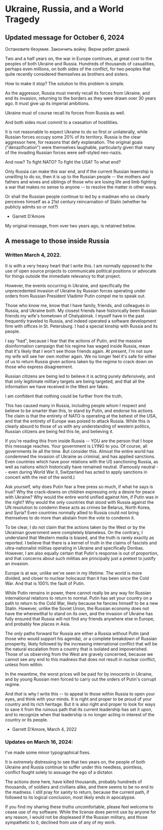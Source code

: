 # Ukraine, Russia, and a World Tragedy

## Updated message for October 6, 2024

Остановите безумие. Закончить войну. Верни ребят домой.

Two and a half years on, the war in Europe continues, at great cost to the peoples of both
Ukraine and Russia. Hundreds of thousands of casualities, perhaps even millions, on both
sides of the conflict, for two peoples that quite recently considered themselves as brothers and sisters.

How to make it stop? The solution to this problem is simple.

As the aggressor, Russia must merely recall its forces from Ukraine, and end its
invasion, returning to the borders as they were drawn over 30 years ago. It must give
up its imperial ambitions.

Ukraine must of course recall its forces from Russia as well.

And both sides must commit to a ceasation of hostilities.

It is not reasonable to expect Ukraine to do so first or unilaterally, while Russian forces
occupy some 20% of its territory. Russia is the clear aggressor here, for reasons that defy
explanation. The original goals ("denazification") were themselves laughable, particularly given
that many of the invading Russian forces were self-styled neo-nazis.

And now? To fight NATO?
To fight the USA? To what end?

Only Russia can make this war end, and if the current Russian leaership is unwilling to
do so, then it is up to the Russian people -- the mothers and fathers and wives and
siblings of those who are losing life and limb fighting a war that makes no sense to anyone
-- to resolve the matter in other ways.

Or shall the Russian people continue to led by a madman who so clearly perceives
himself as a 21st century reincarnation of Stalin (whether he publicly admits so or not?)

- Garrett D'Amore

My original message, from over two years ago, is retained below.

## A message to those inside Russia

### Written March 4, 2022.

It is with a very heavy heart that I write this. I am normally opposed to the use of open source
projects to communicate political positions or advocate for things outside the immediate relevancy
to that project.

However, the events occurring in Ukraine, and specifically the unprecedented invasion of Ukraine by
Russian forces operating under orders from Russian President Vladimir Putin compel me to speak out.

Those who know me, know that I have family, friends, and colleagues in Russia, and Ukraine both. My closest friends
have historically been Russian friends my wife's hometown of Chelyabinsk. I myself have in the past
frequently traveled to Russia, and indeed operated a software development firm with offices in St. Petersburg.
I had a special kinship with Russia and its people.

I say "had", because I fear that the actions of Putin, and the massive disinformation campaign that his regime
has waged inside Russia, mean that it's likely that I won't see those friends again. At present, I'm not sure
my wife will see her own mother again. We no longer feel it's safe for either of us to return Russia given
actions taken by the regime to crack down on those who express disagreement.

Russian citizens are being led to believe it is acting purely defensively, and that only legitimate military
targets are being targeted, and that all the information we have received in the West are fakes.

I am confident that nothing could be further from the truth.

This has caused many in Russia, including people whom I respect and believe to be smarter than this, to
stand by Putin, and endorse his actions. The claim is that the entirety of NATO is operating at the behest
of the USA, and that the entirety of Europe was poised to attack Russia. While this is clearly absurd to those
of us with any understanding of western politics, Russian citizens are being fed this lie, and believing it.

If you're reading this from inside Russia -- YOU are the person that I hope this message reaches. Your
government is LYING to you. Of course, all governments lie all the time. But consider this. Almost the
entire world has condemned the invasion of Ukraine as criminal, and has applied sanctions. Even countries
which have poor relations with the US sanctioning Russia, as well as nations which historically have remained
neutral. (Famously neutral -- even during World War II, Switzerland has acted to apply sanctions in
concert with the rest of the world.)

Ask yourself, why does Putin fear a free press so much, if what he says is true? Why the crack-downs on
children expressing only a desire for peace with Ukraine? Why would the entire world unified against him,
if Putin was in the right? Why would the only countries that stood with Russia against
the UN resolution to condemn these acts as crimes be Belarus, North Korea, and Syria? Even countries normally
allied to Russia could not bring themselves to do more than abstain from the vote to condemn it.

To be clear, I do not claim that the actions taken by the West or by the Ukrainian government were completely
blameless. On the contrary, I understand that Western media is biased, and the truth is rarely exactly
as reported. I believe that there is a kernel of truth in the claims of fascists and ultra-nationalist
militias operating in Ukraine and specifically Donbas. However, I am also equally certain that Putin's
response is out of proportion, and that concerns about such militias are principally just a pretext to justify
an invasion.

Europe is at war, unlike we've seen in my lifetime. The world is more divided, and closer to nuclear holocaust
than it has been since the Cold War. And that is 100% the fault of Putin.

While Putin remains in power, there cannot really be any way for Russian international relations to return
to normal. Putin has set your country on a path to return to the Cold War, likely because he fancies himself
to be a new Stalin. However, unlike the Soviet Union, the Russian economy does not have the wherewithal to
stand on its own, and the invasion of Ukraine has fully ensured that Russia will not find any friends anywhere
else in Europe, and probably few places in Asia.

The _only_ paths forward for Russia are either a Russia without Putin (and those who would support his agenda),
or a complete breakdown of Russian prosperity, likely followed by the increasing international conflict that will
be the natural escalation from a country that is isolated and impoverished. Those of us observing from the West are
gravely concerned, because we cannot see any end to this madness that does not result in nuclear conflict,
unless from within.

In the meantime, the worst prices will be paid for by innocents in Ukraine, and by young Russian men
forced to carry out the orders of Putin's corrupt regime.

And _that_ is why I write this -- to appeal to those within Russia to open your eyes, and think with
your minds. It is right and proper to be proud of your country and its rich heritage. But it is also
right and proper to look for ways to save it from the ruinous path that its current leadership has set it upon,
and to recognize when that leadership is no longer acting in interest of the country or its people.

- Garrett D'Amore, March 4, 2022

### Updates on March 16, 2024:

I've made some minor typographical fixes.

It is extremely distressing to see that two years on, the
people of both Ukraine and Russia continue to suffer under this needless, pointless, conflict fought solely to assuage
the ego of a dictator.

The actions done here, have killed thousands, probably hundreds of thousands, of soldiers and civilians alike, and there seems to be no end to the madness. I still pray for sanity to return, because the current path, if followed
to its logical conclusion, most likely ends in apocalypse.

If you find my sharing these truths uncomfortable, please feel welcome to cease use of my software. While the license does permit use by anyone for any reason, I would not be displeased if the Russian military, and those sympathetic to it, declined from use of any of my work.
